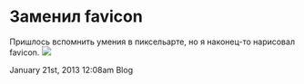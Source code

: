 # Заменил favicon

Пришлось вспомнить умения в пиксельарте, но я наконец-то нарисовал
favicon. ![](http://st.seigiard.com/favicon.ico)

<span id="timestamp"> January 21st, 2013 12:08am </span> <span
class="tag">Blog</span>
